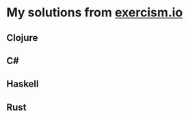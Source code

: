 # My solutions from [exercism.io](https://exercism.io/profiles/tristanappdev)

## Clojure
## C#
## Haskell
## Rust
